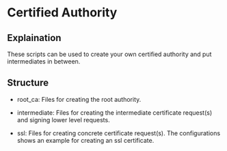 # Certified Authority

## Explaination
These scripts can be used to create your own certified authority and put intermediates in between.

## Structure

- root_ca:
 Files for creating the root authority.
 
- intermediate:
 Files for creating the intermediate certificate request(s) and signing lower level requests.

- ssl:
 Files for creating concrete certificate request(s). The configurations shows an example for creating an ssl certificate.
 
 
